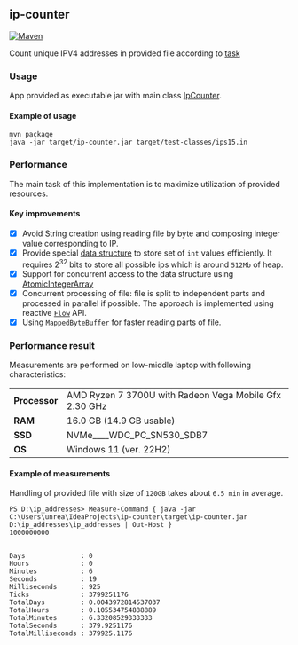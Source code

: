 ## ip-counter

[![Maven](https://github.com/unrealwork/ip-counter/actions/workflows/maven.yml/badge.svg)](https://github.com/unrealwork/ip-counter/actions/workflows/maven.yml)

Count unique IPV4 addresses in provided file according
to [task](https://github.com/Ecwid/new-job/blob/master/IP-Addr-Counter.md)

### Usage

App provided as executable jar with main class [IpCounter](src/main/java/com/ecwid/dev/ipcounter/IpCounter.java).

#### Example of usage

```shell
mvn package
java -jar target/ip-counter.jar target/test-classes/ips15.in 
```

### Performance

The main task of this implementation is to maximize utilization of provided resources.

#### Key improvements

- [x] Avoid String creation using reading file by byte and composing integer value corresponding to IP.
- [x] Provide special [data structure](src/main/java/com/ecwid/dev/ipcounter/intset/BigIntSet.java) to store set
  of `int` values efficiently. It requires $2^{32}$ bits to store all possible ips which is around `512Mb` of heap.
- [x] Support for concurrent access to the data structure
  using [AtomicIntegerArray](https://docs.oracle.com/en/java/javase/17/docs/api/java.base/java/util/concurrent/atomic/AtomicIntegerArray.html)
- [x] Concurrent processing of file: file is split to independent parts and processed in parallel if possible. The
  approach is implemented using
  reactive [`Flow`](https://docs.oracle.com/javase/9/docs/api/java/util/concurrent/Flow.html) API.
- [x] 
  Using [`MappedByteBuffer`](https://docs.oracle.com/en/java/javase/17/docs/api/java.base/java/nio/MappedByteBuffer.html)
  for faster reading parts of file.

### Performance result

Measurements are performed on low-middle laptop with following characteristics:

|   |                                                            |
|---|------------------------------------------------------------|
| **Processor**    | AMD Ryzen 7 3700U with Radeon Vega Mobile Gfx     2.30 GHz |
| **RAM** | 16.0 GB (14.9 GB usable)                                   |
| **SSD** | NVMe____WDC_PC_SN530_SDB7                                  |
| **OS** | Windows 11 (ver. 22H2)                                     |

#### Example of measurements

Handling of provided file with size of `120GB` takes about `6.5 min` in average.

```shell
PS D:\ip_addresses> Measure-Command { java -jar C:\Users\unrea\IdeaProjects\ip-counter\target\ip-counter.jar D:\ip_addresses\ip_addresses | Out-Host }
1000000000


Days              : 0
Hours             : 0
Minutes           : 6
Seconds           : 19
Milliseconds      : 925
Ticks             : 3799251176
TotalDays         : 0.0043972814537037
TotalHours        : 0.105534754888889
TotalMinutes      : 6.33208529333333
TotalSeconds      : 379.9251176
TotalMilliseconds : 379925.1176
```


